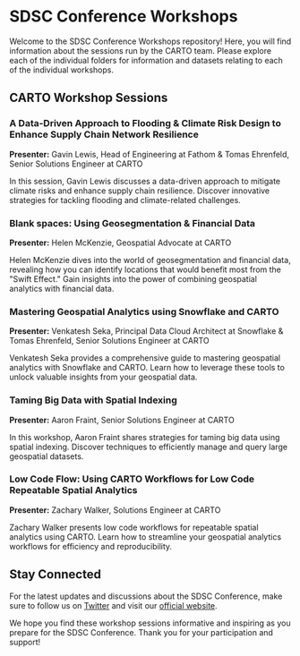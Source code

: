 # SDSC Conference Workshops

Welcome to the SDSC Conference Workshops repository! Here, you will find information about the sessions run by the CARTO team. Please explore each of the individual folders for information and datasets relating to each of the individual workshops.


## CARTO Workshop Sessions

### A Data-Driven Approach to Flooding & Climate Risk Design to Enhance Supply Chain Network Resilience
**Presenter:** Gavin Lewis, Head of Engineering at Fathom & Tomas Ehrenfeld, Senior Solutions Engineer at CARTO

In this session, Gavin Lewis discusses a data-driven approach to mitigate climate risks and enhance supply chain resilience. Discover innovative strategies for tackling flooding and climate-related challenges.

### Blank spaces: Using Geosegmentation & Financial Data
**Presenter:** Helen McKenzie, Geospatial Advocate at CARTO

Helen McKenzie dives into the world of geosegmentation and financial data, revealing how you can identify locations that would benefit most from the "Swift Effect." Gain insights into the power of combining geospatial analytics with financial data.

### Mastering Geospatial Analytics using Snowflake and CARTO
**Presenter:** Venkatesh Seka, Principal Data Cloud Architect at Snowflake & Tomas Ehrenfeld, Senior Solutions Engineer at CARTO

Venkatesh Seka provides a comprehensive guide to mastering geospatial analytics with Snowflake and CARTO. Learn how to leverage these tools to unlock valuable insights from your geospatial data.

### Taming Big Data with Spatial Indexing
**Presenter:** Aaron Fraint, Senior Solutions Engineer at CARTO

In this workshop, Aaron Fraint shares strategies for taming big data using spatial indexing. Discover techniques to efficiently manage and query large geospatial datasets.

### Low Code Flow: Using CARTO Workflows for Low Code Repeatable Spatial Analytics
**Presenter:** Zachary Walker, Solutions Engineer at CARTO

Zachary Walker presents low code workflows for repeatable spatial analytics using CARTO. Learn how to streamline your geospatial analytics workflows for efficiency and reproducibility.

## Stay Connected
For the latest updates and discussions about the SDSC Conference, make sure to follow us on [Twitter](https://twitter.com/sdscconference) and visit our [official website](https://www.sdscconference.com/).

We hope you find these workshop sessions informative and inspiring as you prepare for the SDSC Conference. Thank you for your participation and support!
